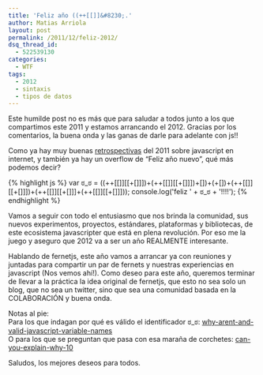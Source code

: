 ```yaml
---
title: 'Feliz año ((++[[]]&#8230;.'
author: Matias Arriola
layout: post
permalink: /2011/12/feliz-2012/
dsq_thread_id:
  - 522539130
categories:
  - WTF
tags:
  - 2012
  - sintaxis
  - tipos de datos
---
```

Este humilde post no es más que para saludar a todos junto a los que compartimos este 2011 y estamos arrancando el 2012. Gracias por los comentarios, la buena onda y las ganas de darle para adelante con js!!

Como ya hay muy buenas <a href="http://badassjs.com/post/15082876071/2011-a-badass-javascript-year-in-review" title="badassjs 2011" target="_blank">retrospectivas</a> del 2011 sobre javascript en internet, y también ya hay un overflow de &#8220;Feliz año nuevo&#8221;, qué más podemos decir?

{% highlight js %}
var ಠ_ಠ = ((++[[]][[+[]]])+(++[[]][[+[]]])+[])+(+[])+(++[[]][[+[]]])+(++[[]][[+[]]]+(++[[]][[+[]]]));
console.log('feliz ' + ಠ_ಠ + '!!!!');
 {% endhighlight %}

<!--more-->

  
Vamos a seguir con todo el entusiasmo que nos brinda la comunidad, sus nuevos experimentos, proyectos, estándares, plataformas y bibliotecas, de este ecosistema javascripter que está en plena revolución. Por eso me la juego y aseguro que 2012 va a ser un año REALMENTE interesante. 

Hablando de fernetjs, este año vamos a arrancar ya con reuniones y juntadas para compartir un par de fernets y nuestras experiencias en javascript (Nos vemos ahí!). Como deseo para este año, queremos terminar de llevar a la práctica la idea original de fernetjs, que esto no sea solo un blog, que no sea un twitter, sino que sea una comunidad basada en la COLABORACIÓN y buena onda.

Notas al pie:  
Para los que indagan por qué es válido el identificador ಠ_ಠ: <a href="http://stackoverflow.com/questions/7451524/why-arent-and-valid-javascript-variable-names" title="js identifier" target="_blank">why-arent-and-valid-javascript-variable-names</a>  
O para los que se preguntan que pasa con esa maraña de corchetes: <a href="http://stackoverflow.com/questions/7202157/can-you-explain-why-10" title="Significado de los corchetes locos" target="_blank">can-you-explain-why-10</a>

Saludos, los mejores deseos para todos.